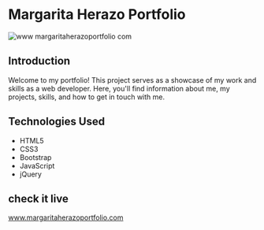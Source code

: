 
# Margarita Herazo Portfolio

![www margaritaherazoportfolio com](https://github.com/margaritaherazo/Myportfolio/assets/143548777/31e5e827-c288-4efd-84dc-0287f0872c53)


## Introduction

Welcome to my portfolio! This project serves as a showcase of my work and skills as a web developer. Here, you'll find information about me, my projects, skills, and how to get in touch with me.

## Technologies Used

- HTML5
- CSS3
- Bootstrap
- JavaScript
- jQuery

## check it live

www.margaritaherazoportfolio.com


